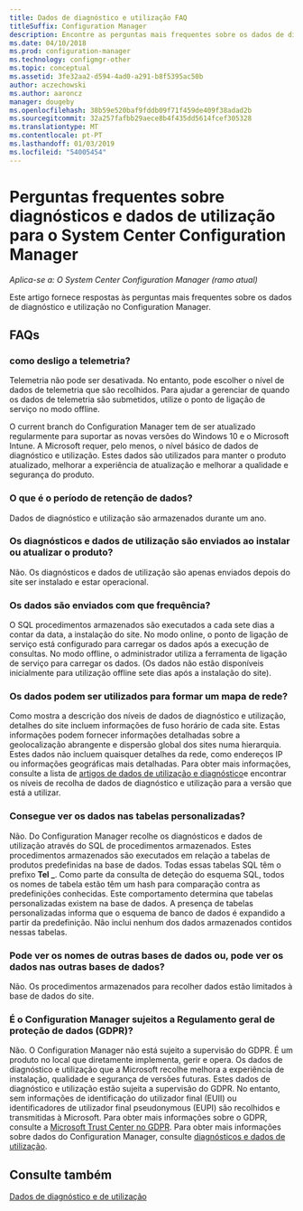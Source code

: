 ```yaml
---
title: Dados de diagnóstico e utilização FAQ
titleSuffix: Configuration Manager
description: Encontre as perguntas mais frequentes sobre os dados de diagnóstico e utilização para o System Center Configuration Manager.
ms.date: 04/10/2018
ms.prod: configuration-manager
ms.technology: configmgr-other
ms.topic: conceptual
ms.assetid: 3fe32aa2-d594-4ad0-a291-b8f5395ac50b
author: aczechowski
ms.author: aaroncz
manager: dougeby
ms.openlocfilehash: 38b59e520baf9fddb09f71f459de409f38adad2b
ms.sourcegitcommit: 32a257fafbb29aece8b4f435dd5614fcef305328
ms.translationtype: MT
ms.contentlocale: pt-PT
ms.lasthandoff: 01/03/2019
ms.locfileid: "54005454"
---
```

# <a name="frequently-asked-questions-about-diagnostics-and-usage-data-for-system-center-configuration-manager"></a>Perguntas frequentes sobre diagnósticos e dados de utilização para o System Center Configuration Manager

*Aplica-se a: O System Center Configuration Manager (ramo atual)*

Este artigo fornece respostas às perguntas mais frequentes sobre os dados de diagnóstico e utilização no Configuration Manager.

## <a name="faqs"></a>FAQs

###  <a name="bkmk_off"></a> como desligo a telemetria?  
Telemetria não pode ser desativada. No entanto, pode escolher o nível de dados de telemetria que são recolhidos. Para ajudar a gerenciar de quando os dados de telemetria são submetidos, utilize o ponto de ligação de serviço no modo offline.

O current branch do Configuration Manager tem de ser atualizado regularmente para suportar as novas versões do Windows 10 e o Microsoft Intune. A Microsoft requer, pelo menos, o nível básico de dados de diagnóstico e utilização. Estes dados são utilizados para manter o produto atualizado, melhorar a experiência de atualização e melhorar a qualidade e segurança do produto.

###  <a name="bkmk_retention"></a> O que é o período de retenção de dados?  
 Dados de diagnóstico e utilização são armazenados durante um ano.  

###  <a name="bkmk_update"></a> Os diagnósticos e dados de utilização são enviados ao instalar ou atualizar o produto?  
 Não. Os diagnósticos e dados de utilização são apenas enviados depois do site ser instalado e estar operacional.  

###  <a name="bkmk_frequency"></a> Os dados são enviados com que frequência?  
 O SQL procedimentos armazenados são executados a cada sete dias a contar da data, a instalação do site. No modo online, o ponto de ligação de serviço está configurado para carregar os dados após a execução de consultas. No modo offline, o administrador utiliza a ferramenta de ligação de serviço para carregar os dados. (Os dados não estão disponíveis inicialmente para utilização offline sete dias após a instalação do site).  

###  <a name="bkmk_network"></a> Os dados podem ser utilizados para formar um mapa de rede?  
 Como mostra a descrição dos níveis de dados de diagnóstico e utilização, detalhes do site incluem informações de fuso horário de cada site. Estas informações podem fornecer informações detalhadas sobre a geolocalização abrangente e dispersão global dos sites numa hierarquia. Estes dados não incluem quaisquer detalhes da rede, como endereços IP ou informações geográficas mais detalhadas. Para obter mais informações, consulte a lista de [artigos de dados de utilização e diagnóstico](/sccm/core/plan-design/diagnostics/diagnostics-and-usage-data#articles)e encontrar os níveis de recolha de dados de diagnóstico e utilização para a versão que está a utilizar.


###  <a name="bkmk_tables"></a> Consegue ver os dados nas tabelas personalizadas?  
 Não. Do Configuration Manager recolhe os diagnósticos e dados de utilização através do SQL de procedimentos armazenados. Estes procedimentos armazenados são executados em relação a tabelas de produtos predefinidas na base de dados. Todas essas tabelas SQL têm o prefixo **Tel _**. Como parte da consulta de deteção do esquema SQL, todos os nomes de tabela estão têm um hash para comparação contra as predefinições conhecidas. Este comportamento determina que tabelas personalizadas existem na base de dados. A presença de tabelas personalizadas informa que o esquema de banco de dados é expandido a partir da predefinição. Não inclui nenhum dos dados armazenados contidos nessas tabelas.  

###  <a name="bkmk_databases"></a> Pode ver os nomes de outras bases de dados ou, pode ver os dados nas outras bases de dados? 
 Não. Os procedimentos armazenados para recolher dados estão limitados à base de dados do site.  

### <a name="bkmk_gdpr"></a> É o Configuration Manager sujeitos a Regulamento geral de proteção de dados (GDPR)?
 Não. O Configuration Manager não está sujeito a supervisão do GDPR. É um produto no local que diretamente implementa, gerir e opera. Os dados de diagnóstico e utilização que a Microsoft recolhe melhora a experiência de instalação, qualidade e segurança de versões futuras. Estes dados de diagnóstico e utilização estão sujeita a supervisão do GDPR. No entanto, sem informações de identificação do utilizador final (EUII) ou identificadores de utilizador final pseudonymous (EUPI) são recolhidos e transmitidas à Microsoft. Para obter mais informações sobre o GDPR, consulte a [Microsoft Trust Center no GDPR](https://microsoft.com/gdpr). Para obter mais informações sobre dados do Configuration Manager, consulte [diagnósticos e dados de utilização](/sccm/core/plan-design/diagnostics/diagnostics-and-usage-data).


## <a name="see-also"></a>Consulte também  
 [Dados de diagnóstico e de utilização](/sccm/core/plan-design/diagnostics/diagnostics-and-usage-data)

